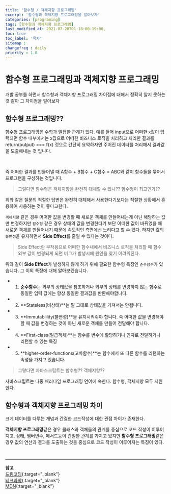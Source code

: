 ```yaml
---
title: '함수형 / 객체지향 프로그래밍'
excerpt: '함수형과 객체지향 프로그래밍을 알아보자' 
categories: [programing]
tags: [함수형과 객체지향 프로그래밍]
last_modified_at: 2021-07-20T01:18:00-19:00, 
toc: true 
toc_label: '목차'
sitemap :
changefreq : daily
priority : 1.0
---
```


# 함수형 프로그래밍과 객체지향 프로그래밍

개발 공부를 하면서 함수형과 객체지향 프로그래밍 차이점에 대해서 정확히 알지 못하는 것 같아 그 차이점을 알아보자

## 함수형 프로그래밍??

함수형 프로그래밍은 수학과 밀접한 관계가 있다. 예를 들어 input으로 어떠한 `x`값이 입력되면 함수 내부에서는
x값으로 어떠한 비즈니스 로직을 처리하고 처리한 결과를 return(output) === f(x) 것으로 간단히 요약하자면 주어진 데이터를 처리해서 결과값을 도출해내는 것 입니다.

<br>

즉 어떠한 결과를 만들어낼 때 A함수 + B함수 + C함수 = ABC와 같이 함수들을 묶어서 프로그램을 구성하는 것입니다.

> 그렇다면 함수형은 객체지향을 완전히 대체할 수 있나?? 함수형이 최고인가??

위와 같은 질문의 적절한 답변은 완전히 대체해서 사용한다기보다는 적절한 상황에서 혼용하여 사용하는 것이 좋다고한다.

`객체지향` 같은 경우 어떠한 값을 변경할 때 새로운 객체를 만들어내는게 아닌 해당하는 값만 변경하지만
`함수형` 같은 경우 상태의 값을 변경한다기 보단 어떠한 값이 바뀌었을 때 새로운 객체를 만들어내기 때문에 속도적인 측면에선 느리다고 할 수 있다.
하지만 값의 `불변성`을 유지하면서 **Side Effect**를 줄일 수 있다는 것이다. 

> Side Effect란 부작용으로 어떠한 함수내에서 비즈니스 로직을 처리할 때 함수 외부 값이 변경되게 되면 버그가 발생시에 원인을 찾기 어려워진다.

위와 같이 **Side Effect**가 발생하지 않게 하기 위해 필요한 함수형 특징인 `순수함수`가 있습니다. 그 이외 특징에 대해 알아보겠습니다.

- 1) **순수함수**는 외부의 상태값을 참조하거나 외부의 상태를 변경하지 않는 함수로 동일한 입력 값에는 항상 동일한 결과값을 반환해야합니다. 
- 2) **Stateless(비상태)**는 말 그대로 상태값을 가져서는 안됩니다.
- 3) **Immutablility(불변성)**을 유지시켜줘야 합니다. 즉 어떠한 값을 변경해야할 때 값을 변경하는 것이 아닌 새로운 객체를 만들어 전달해야 합니다.  
- 4) **First-class(일급객체)**는 함수를 변수에 할당하거나 인자로 전달하거나 리턴할 수 있는 특징
- 5) **higher-order-functions(고차함수)**는 함수에서 또 다른 함수를 리턴하는 속성을 가지고 있습니다. 

> 그렇다면 자바스크립트는 함수형?? 객체지향??

자바스크립트는 다중 패러다임 프로그래밍 언어에 속한다. 함수형, 객체지향 모두 지원한다.

## 함수형과 객체지향 프로그래밍 차이

크게 데이터를 다루는 개념과 간결한 코드작성에 대한 관점 차이가 존재한다.

**객체지향 프로그래밍**같은 경우 클래스와 객체들의 관계를 중심으로 코드 작성이 이루어지고, 상태, 멤버변수, 메서드등이 긴밀한 관계를 가지고 있지만
**함수형 프로그래밍**같은 경우 값의 연산과 결과를 도출하는 것을 중심으로 코드 작성이 이루어지는 특징이 있다.


<br>

---

**참고** <br>
[드림코딩](https://www.youtube.com/watch?v=4ezXhCuT2mw){:target="\_blank"} <br>
[테크과학](https://www.youtube.com/watch?v=FCH9ufdKxWE){:target="\_blank"} <br>
[MDN](https://developer.mozilla.org/ko/docs/Web/JavaScript){:target="\_blank"} <br>


